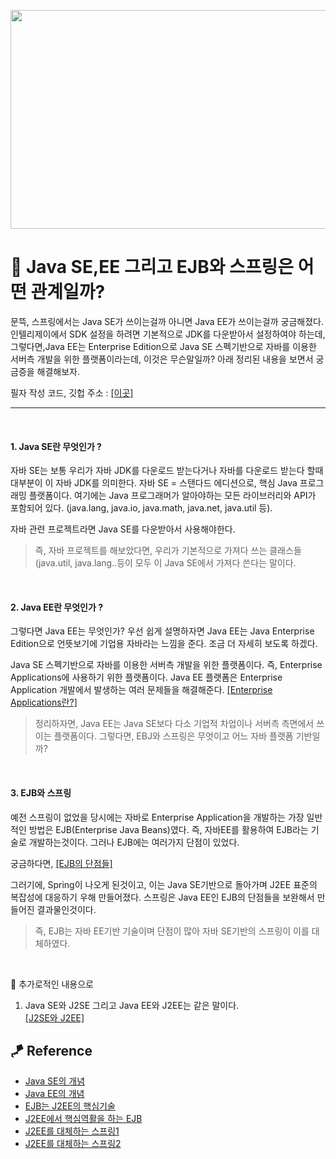 <p align="center">
<img src="https://user-images.githubusercontent.com/59492312/144818416-a457a8ac-95cf-4fad-8be5-f6d2f612ef6e.png" width="700px" height="350px">
</p>

# 🤔 Java SE,EE 그리고 EJB와 스프링은 어떤 관계일까?    

문뜩, 스프링에서는 Java SE가 쓰이는걸까 아니면 Java EE가 쓰이는걸까 궁금해졌다. 인텔리제이에서 SDK 설정을 하려면 기본적으로 JDK를 다운받아서 설정하여야 하는데, 그렇다면,Java EE는 Enterprise Edition으로 Java SE 스펙기반으로 자바를 이용한 서버측 개발을 위한 플랫폼이라는데, 이것은 무슨말일까?
아래 정리된 내용을 보면서 궁금증을 해결해보자.

필자 작성 코드, 깃헙 주소 : [[이곳]](https://github.com/sooolog/dev-spring-springboot) 
- - -

<br>

#### 1. Java SE란 무엇인가 ?
자바 SE는 보통 우리가 자바 JDK를 다운로드 받는다거나 자바를 다운로드 받는다 할때 대부분이 이 자바 JDK를 의미한다. 자바 SE = 스탠다드 에디션으로, 핵심 Java 프로그래밍 플랫폼이다. 여기에는 Java 프로그래머가 알아야하는 모든 라이브러리와 API가 포함되어 있다. (java.lang, java.io, java.math, java.net, java.util 등).

자바 관련 프로젝트라면 Java SE를 다운받아서 사용해야한다.

> 즉, 자바 프로젝트를 해보았다면, 우리가 기본적으로 가져다 쓰는 클래스들(java.util, java.lang..등이 모두 이 Java SE에서 가져다 쓴다는 말이다.

<br>       

#### 2. Java EE란 무엇인가 ?
그렇다면 Java EE는 무엇인가? 우선 쉽게 설명하자면 Java EE는 Java Enterprise Edition으로 언뜻보기에 기업용 자바라는 느낌을 준다. 조금 더 자세히 보도록 하겠다.

Java SE 스펙기반으로 자바를 이용한 서버측 개발을 위한 플랫폼이다. 즉, Enterprise Applications에 사용하기 위한 플랫폼이다. Java EE 플랫폼은 Enterprise Application 개발에서 발생하는 여러 문제들을 해결해준다.
[[Enterprise Applications란?]](https://velog.io/@jihoson94/Java-SE-vs-EE)

> 정리하자면, Java EE는 Java SE보다 다소 기업적 차업이나 서버측 측면에서 쓰이는 플랫폼이다. 그렇다면, EBJ와 스프링은 무엇이고 어느 자바 플랫폼 기반일까?

<br>

#### 3. EJB와 스프링
예전 스프링이 없었을 당시에는 자바로 Enterprise Application을 개발하는 가장 일반적인 방법은 EJB(Enterprise Java Beans)였다. 즉, 자바EE를 활용하여 EJB라는 기술로 개발하는것이다. 그러나 EJB에는 여러가지 단점이 있었다.

궁금하다면,
[[EJB의 단점들]](https://velog.io/@outstandingboy/Spring-%EC%99%9C-%EC%8A%A4%ED%94%84%EB%A7%81-%ED%94%84%EB%A0%88%EC%9E%84%EC%9B%8C%ED%81%AC%EB%A5%BC-%EC%82%AC%EC%9A%A9%ED%95%A0%EA%B9%8C-Spring-vs-EJB-JavaEE)

그러기에, Spring이 나오게 된것이고, 이는 Java SE기반으로 돌아가며 J2EE 표준의 복잡성에 대응하기 우해 만들어졌다. 스프링은 Java EE인 EJB의 단점들을 보완해서 만들어진 결과물인것이다.

> 즉, EJB는 자바 EE기반 기술이며 단점이 많아 자바 SE기반의 스프링이 이를 대체하였다.

<br>

🎈 추가로적인 내용으로   
1. Java SE와 J2SE 그리고 Java EE와 J2EE는 같은 말이다.   
[[J2SE와 J2EE]](https://animal-park.tistory.com/97)


## 🪁 Reference
* [Java SE의 개념](https://linked2ev.github.io/java/2019/04/29/JAVA-1.-JAVA-SE-EE-ME/)
* [Java EE의 개념](https://linked2ev.github.io/java/2019/04/29/JAVA-1.-JAVA-SE-EE-ME/)
* [EJB는 J2EE의 핵심기술](https://okky.kr/article/415474)
* [J2EE에서 핵심역활을 하는 EJB](https://noahlogs.tistory.com/46)
* [J2EE를 대체하는 스프링1](https://velog.io/@jihoson94/Java-SE-vs-EE)
* [J2EE를 대체하는 스프링2](https://velog.io/@outstandingboy/Spring-%EC%99%9C-%EC%8A%A4%ED%94%84%EB%A7%81-%ED%94%84%EB%A0%88%EC%9E%84%EC%9B%8C%ED%81%AC%EB%A5%BC-%EC%82%AC%EC%9A%A9%ED%95%A0%EA%B9%8C-Spring-vs-EJB-JavaEE)